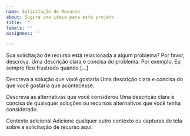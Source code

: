 ```yaml
---
name: Solicitação de Recurso
about: Sugira uma ideia para este projeto
title: ''
labels: ''
assignees: ''

---
```


Sua solicitação de recurso está relacionada a algum problema? Por favor, descreva.
Uma descrição clara e concisa do problema. Por exemplo, Eu sempre fico frustrado quando [...]

Descreva a solução que você gostaria
Uma descrição clara e concisa do que você gostaria que acontecesse.

Descreva as alternativas que você considerou
Uma descrição clara e concisa de quaisquer soluções ou recursos alternativos que você tenha considerado.

Contexto adicional
Adicione qualquer outro contexto ou capturas de tela sobre a solicitação de recurso aqui.
